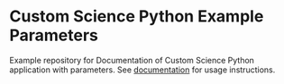 # Custom Science Python Example Parameters
Example repository for Documentation of Custom Science Python application with parameters. See [documentation](http://developers.keboola.com/extend/custom-science/python/) for usage instructions.
